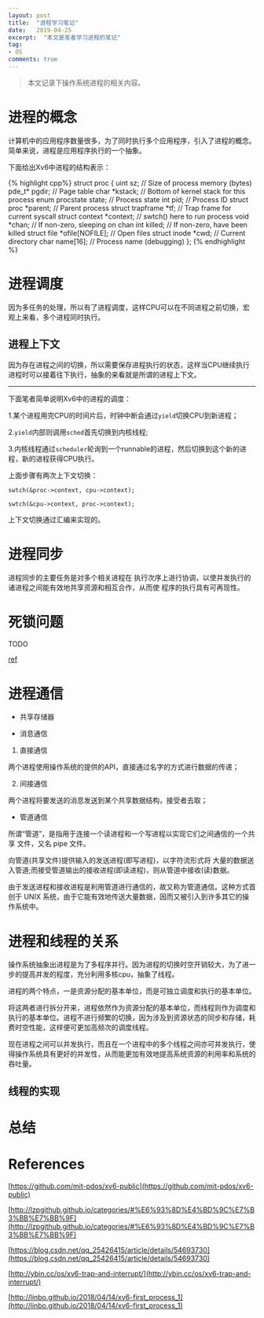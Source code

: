 ```yaml
---
layout: post
title:  "进程学习笔记"
date:   2019-04-25
excerpt:  "本文是笔者学习进程的笔记"
tag:
- OS
comments: true
---
```


> 本文记录下操作系统进程的相关内容。

# 进程的概念

计算机中的应用程序数量很多，为了同时执行多个应用程序，引入了进程的概念。简单来说，进程是应用程序执行的一个抽象。

下面给出Xv6中进程的结构表示：

{% highlight cpp%}
struct proc {
  uint sz;                     // Size of process memory (bytes)
  pde_t* pgdir;                // Page table
  char *kstack;                // Bottom of kernel stack for this process
  enum procstate state;        // Process state
  int pid;                     // Process ID
  struct proc *parent;         // Parent process
  struct trapframe *tf;        // Trap frame for current syscall
  struct context *context;     // swtch() here to run process
  void *chan;                  // If non-zero, sleeping on chan
  int killed;                  // If non-zero, have been killed
  struct file *ofile[NOFILE];  // Open files
  struct inode *cwd;           // Current directory
  char name[16];               // Process name (debugging)
};
{% endhighlight %}

# 进程调度

因为多任务的处理，所以有了进程调度，这样CPU可以在不同进程之前切换，宏观上来看，多个进程同时执行。

## 进程上下文

因为存在进程之间的切换，所以需要保存进程执行的状态，这样当CPU继续执行进程时可以接着往下执行，抽象的来看就是所谓的进程上下文。

---

下面笔者简单说明Xv6中的进程的调度：

1.某个进程用完CPU的时间片后，时钟中断会通过`yield`切换CPU到新进程；

2.`yield`内部则调用`sched`首先切换到内核线程;

3.内核线程通过`scheduler`轮询到一个runnable的进程，然后切换到这个新的进程，新的进程获得CPU执行。

上面步骤有两次上下文切换：

```
swtch(&proc->context, cpu->context);

swtch(&cpu->context, proc->context);
```

上下文切换通过汇编来实现的。

# 进程同步

进程同步的主要任务是对多个相关进程在 执行次序上进行协调，以使并发执行的诸进程之间能有效地共享资源和相互合作，从而使 程序的执行具有可再现性。

# 死锁问题

TODO

[ref](https://blog.csdn.net/rabbit_in_android/article/details/50530960)

# 进程通信

- 共享存储器

- 消息通信

1. 直接通信

两个进程使用操作系统的提供的API，直接通过名字的方式进行数据的传递；

2. 间接通信

两个进程将要发送的消息发送到某个共享数据结构，接受者去取；

- 管道通信

所谓“管道”，是指用于连接一个读进程和一个写进程以实现它们之间通信的一个共享 文件，又名 pipe 文件。

向管道(共享文件)提供输入的发送进程(即写进程)，以字符流形式将 大量的数据送入管道;而接受管道输出的接收进程(即读进程)，则从管道中接收(读)数据。 

由于发送进程和接收进程是利用管道进行通信的，故又称为管道通信。这种方式首创于 UNIX 系统，由于它能有效地传送大量数据，因而又被引入到许多其它的操作系统中。

# 进程和线程的关系

操作系统抽象出进程是为了多程序并行。因为进程的切换时空开销较大，为了进一步的提高并发的程度，充分利用多核cpu，抽象了线程。

进程的两个特点，一是资源分配的基本单位，而是可独立调度和执行的基本单位。

将这两者进行拆分开来，进程依然作为资源分配的基本单位，而线程则作为调度和执行的基本单位。进程不进行频繁的切换，因为涉及到资源状态的同步和存储，耗费时空性能，这样便可更加高频次的调度线程。

现在进程之间可以并发执行，而且在一个进程中的多个线程之间亦可并发执行，使得操作系统具有更好的并发性，从而能更加有效地提高系统资源的利用率和系统的吞吐量。

## 线程的实现

# 总结

# References

[https://github.com/mit-pdos/xv6-public](https://github.com/mit-pdos/xv6-public)

[http://lzpgithub.github.io/categories/#%E6%93%8D%E4%BD%9C%E7%B3%BB%E7%BB%9F](http://lzpgithub.github.io/categories/#%E6%93%8D%E4%BD%9C%E7%B3%BB%E7%BB%9F)

[https://blog.csdn.net/qq_25426415/article/details/54693730](https://blog.csdn.net/qq_25426415/article/details/54693730)

[http://ybin.cc/os/xv6-trap-and-interrupt/](http://ybin.cc/os/xv6-trap-and-interrupt/)

[http://linbo.github.io/2018/04/14/xv6-first_process_1](http://linbo.github.io/2018/04/14/xv6-first_process_1)
